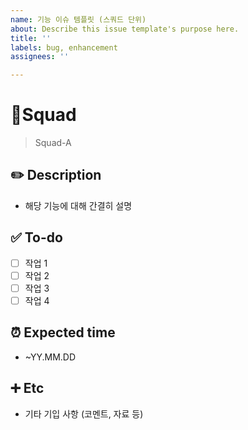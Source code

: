 ```yaml
---
name: 기능 이슈 템플릿 (스쿼드 단위)
about: Describe this issue template's purpose here.
title: ''
labels: bug, enhancement
assignees: ''

---
```


# 👥Squad
> Squad-A

## ✏️ Description
- 해당 기능에 대해 간결히 설명

## ✅ To-do
- [ ] 작업 1
- [ ] 작업 2
- [ ] 작업 3
- [ ] 작업 4 
 
## ⏰ Expected time
- ~YY.MM.DD

## ➕ Etc
- 기타 기입 사항 (코멘트, 자료 등)
